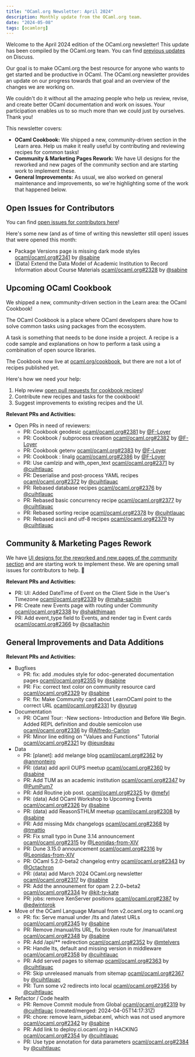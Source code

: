 ```yaml
---
title: "OCaml.org Newsletter: April 2024"
description: Monthly update from the OCaml.org team.
date: "2024-05-08"
tags: [ocamlorg]
---
```


Welcome to the April 2024 edition of the OCaml.org newsletter! This update has been compiled by the OCaml.org team. You can find [previous updates](https://discuss.ocaml.org/tag/ocamlorg-newsletter) on Discuss.

Our goal is to make OCaml.org the best resource for anyone who wants to get started and be productive in OCaml. The OCaml.org newsletter provides an update on our progress towards that goal and an overview of the changes we are working on.

We couldn't do it without all the amazing people who help us review, revise, and create better OCaml documentation and work on issues. Your participation enables us to so much more than we could just by ourselves. Thank you!

This newsletter covers:
- **OCaml Cookbook:** We shipped a new, community-driven section in the Learn area. Help us make it really useful by contributing and reviewing recipes for common tasks!
- **Community & Marketing Pages Rework:** We have UI designs for the reworked and new pages of the community section and are starting work to implement these.
- **General Improvements:** As usual, we also worked on general maintenance and improvements, so we're highlighting some of the work that happened below.

## Open Issues for Contributors

You can find [open issues for contributors here](https://github.com/ocaml/ocaml.org/issues?q=is%3Aissue+is%3Aopen+label%3A%22help+wanted%22+no%3Aassignee)!

Here's some new (and as of time of writing this newsletter still open) issues that were opened this month:

- Package Versions page is missing dark mode styles [ocaml/ocaml.org#2341](https://github.com/ocaml/ocaml.org/issues/2341)  by [@sabine](https://github.com/sabine)
- (Data) Extend the Data Model of Academic Institution to Record Information about Course Materials [ocaml/ocaml.org#2328](https://github.com/ocaml/ocaml.org/issues/2328)  by [@sabine](https://github.com/sabine)
  
## Upcoming OCaml Cookbook

We shipped a new, community-driven section in the Learn area: the OCaml Cookbook!

The OCaml Cookbook is a place where OCaml developers share how to solve common tasks using packages from the ecosystem.

A task is something that needs to be done inside a project. A recipe is a code sample and explanations on how to perform a task using a combination of open source libraries.

The Cookbook now live at [ocaml.org/cookbook](https://ocaml.org/cookbook), but there are not a lot of recipes published yet.

Here's how we need your help:

1. Help review [open pull requests for cookbook recipes](https://github.com/ocaml/ocaml.org/pulls?q=is%3Apr+is%3Aopen+label%3ACookbook)!
2. Contribute new recipes and tasks for the cookbook!
3. Suggest improvements to existing recipes and the UI.

**Relevant PRs and Activities:**
- Open PRs in need of reviewers:
  - PR: Cookbook geodesic [ocaml/ocaml.org#2381](https://github.com/ocaml/ocaml.org/pull/2381) by [@F-Loyer](https://github.com/F-Loyer)
  - PR: Cookbook / subprocess creation [ocaml/ocaml.org#2382](https://github.com/ocaml/ocaml.org/pull/2382)  by [@F-Loyer](https://github.com/F-Loyer)
  - PR: Cookbook getenv [ocaml/ocaml.org#2383](https://github.com/ocaml/ocaml.org/pull/2383)  by [@F-Loyer](https://github.com/F-Loyer)
  - PR: Cookbook : linalg [ocaml/ocaml.org#2386](https://github.com/ocaml/ocaml.org/pull/2386)  by [@F-Loyer](https://github.com/F-Loyer)
   - PR: Use camlzip and with_open_text [ocaml/ocaml.org#2371](https://github.com/ocaml/ocaml.org/pull/2371)  by [@cuihtlauac](https://github.com/cuihtlauac)
   - PR: Deserialise and post-process YAML recipes [ocaml/ocaml.org#2372](https://github.com/ocaml/ocaml.org/pull/2372)  by [@cuihtlauac](https://github.com/cuihtlauac)
   - PR: Rebased database recipes [ocaml/ocaml.org#2376](https://github.com/ocaml/ocaml.org/pull/2376)  by [@cuihtlauac](https://github.com/cuihtlauac)
   - PR: Rebased basic concurrency recipe [ocaml/ocaml.org#2377](https://github.com/ocaml/ocaml.org/pull/2377)  by [@cuihtlauac](https://github.com/cuihtlauac)
   - PR: Rebased sorting recipe [ocaml/ocaml.org#2378](https://github.com/ocaml/ocaml.org/pull/2378)  by [@cuihtlauac](https://github.com/cuihtlauac)
   - PR: Rebased ascii and utf-8 recipes [ocaml/ocaml.org#2379](https://github.com/ocaml/ocaml.org/pull/2379)  by [@cuihtlauac](https://github.com/cuihtlauac)

## Community & Marketing Pages Rework

We have [UI designs for the reworked and new pages of the community section](https://www.figma.com/file/7hmoWkQP9PgLTfZCqiZMWa/OCaml-Community-Pages?type=design&node-id=637%3A4539&mode=design&t=RpQlGvOpeg1a93AZ-1) and are starting work to implement these. We are opening small issues for contributors to help. :orange_heart: 

**Relevant PRs and Activities:**
- PR: UI: Added  DateTime of Event on the Client Side in the User's Timezone [ocaml/ocaml.org#2339](https://github.com/ocaml/ocaml.org/pull/2339) by [@maha-sachin](https://github.com/maha-sachin)
- PR: Create new Events page with routing under Community [ocaml/ocaml.org#2338](https://github.com/ocaml/ocaml.org/pull/2338) by [@shakthimaan](https://github.com/shakthimaan)
- PR: Add event_type field to Events, and render tag in Event cards [ocaml/ocaml.org#2366](https://github.com/ocaml/ocaml.org/pull/2366) by [@csaltachin](https://github.com/csaltachin)

## General Improvements and Data Additions

**Relevant PRs and Activities:**
- Bugfixes
    - PR: fix: add .modules style for odoc-generated documentation pages [ocaml/ocaml.org#2355](https://github.com/ocaml/ocaml.org/pull/2355)  by [@sabine](https://github.com/sabine)
    - PR: Fix: correct text color on community resource card [ocaml/ocaml.org#2329](https://github.com/ocaml/ocaml.org/pull/2329)  by [@sabine](https://github.com/sabine)
    - PR: fix: Make Community card about LearnOCaml point to the correct URL [ocaml/ocaml.org#2331](https://github.com/ocaml/ocaml.org/pull/2331)  by [@yurug](https://github.com/yurug)
- Documentation
    - PR: OCaml Tour: -New sections- Introduction and Before We Begin. Added REPL definition and double semicolon use [ocaml/ocaml.org#2336](https://github.com/ocaml/ocaml.org/pull/2336) by [@Alfredo-Carlon](https://github.com/Alfredo-Carlon)
    - PR: Minor line editing on "Values and Functions" Tutorial [ocaml/ocaml.org#2321](https://github.com/ocaml/ocaml.org/pull/2321) by [@jeuxdeau](https://github.com/jeuxdeau)
- Data
    - PR: [planet]: add melange blog [ocaml/ocaml.org#2362](https://github.com/ocaml/ocaml.org/pull/2362) by [@anmonteiro](https://github.com/anmonteiro)
    - PR: (data) add april OUPS meetup [ocaml/ocaml.org#2360](https://github.com/ocaml/ocaml.org/pull/2360)  by [@sabine](https://github.com/sabine)
    - PR: Add TUM as an academic institution  [ocaml/ocaml.org#2347](https://github.com/ocaml/ocaml.org/pull/2347) by [@PumPum7](https://github.com/PumPum7)
    - PR: Add Routine job post. [ocaml/ocaml.org#2325](https://github.com/ocaml/ocaml.org/pull/2325) by [@mefyl](https://github.com/mefyl)
    - PR: (data) Add OCaml Workshop to Upcoming Events [ocaml/ocaml.org#2326](https://github.com/ocaml/ocaml.org/pull/2326) by [@sabine](https://github.com/sabine)
    - PR: (data) add ReasonSTHLM meetup [ocaml/ocaml.org#2308](https://github.com/ocaml/ocaml.org/pull/2308)  by [@sabine](https://github.com/sabine)
    - PR: Add missing Mdx changelogs [ocaml/ocaml.org#2368](https://github.com/ocaml/ocaml.org/pull/2368) by [@tmattio](https://github.com/tmattio)
    - PR: Fix small typo in Dune 3.14 announcement [ocaml/ocaml.org#2315](https://github.com/ocaml/ocaml.org/pull/2315) by [@Leonidas-from-XIV](https://github.com/Leonidas-from-XIV)
    - PR: Dune 3.15.0 announcement [ocaml/ocaml.org#2316](https://github.com/ocaml/ocaml.org/pull/2316) by [@Leonidas-from-XIV](https://github.com/Leonidas-from-XIV)
    - PR: OCaml 5.2.0-beta2 changelog entry [ocaml/ocaml.org#2343](https://github.com/ocaml/ocaml.org/pull/2343)  by [@Octachron](https://github.com/Octachron)
    - PR: (data) add March 2024 OCaml.org newsletter [ocaml/ocaml.org#2317](https://github.com/ocaml/ocaml.org/pull/2317) by [@sabine](https://github.com/sabine)
    - PR: Add the announement for opam 2.2.0~beta2 [ocaml/ocaml.org#2334](https://github.com/ocaml/ocaml.org/pull/2334) by [@kit-ty-kate](https://github.com/kit-ty-kate)
    - PR: jobs: remove XenServer positions [ocaml/ocaml.org#2387](https://github.com/ocaml/ocaml.org/pull/2387) by [@edwintorok](https://github.com/edwintorok)
- Move of the OCaml Language Manual from v2.ocaml.org to ocaml.org
    - PR: fix: Serve manual under /lts and /latest URLs [ocaml/ocaml.org#2345](https://github.com/ocaml/ocaml.org/pull/2345)  by [@sabine](https://github.com/sabine)
    - PR: Remove /manual/lts URL, fix broken route for /manual/latest [ocaml/ocaml.org#2348](https://github.com/ocaml/ocaml.org/pull/2348)  by [@sabine](https://github.com/sabine)
    - PR: Add /api/** redirection [ocaml/ocaml.org#2352](https://github.com/ocaml/ocaml.org/pull/2352) by [@mtelvers](https://github.com/mtelvers)
    - PR: Handle lts, default and missing version in middleware [ocaml/ocaml.org#2358](https://github.com/ocaml/ocaml.org/pull/2358) by [@cuihtlauac](https://github.com/cuihtlauac)
    - PR: Add served pages to sitemap [ocaml/ocaml.org#2363](https://github.com/ocaml/ocaml.org/pull/2363) by [@cuihtlauac](https://github.com/cuihtlauac)
    - PR: Skip unreleased manuals from sitemap [ocaml/ocaml.org#2367](https://github.com/ocaml/ocaml.org/pull/2367)  by [@cuihtlauac](https://github.com/cuihtlauac)
    - PR: Turn some v2 redirects into local [ocaml/ocaml.org#2356](https://github.com/ocaml/ocaml.org/pull/2356)  by [@cuihtlauac](https://github.com/cuihtlauac)
- Refactor / Code health
    - PR: Remove Commit module from Global [ocaml/ocaml.org#2319](https://github.com/ocaml/ocaml.org/pull/2319)  by [@cuihtlauac](https://github.com/cuihtlauac) (created/merged: 2024-04-05T14:17:31Z)
     - PR: chore: remove learn_sidebar.eml, which was not used anymore [ocaml/ocaml.org#2342](https://github.com/ocaml/ocaml.org/pull/2342)  by [@sabine](https://github.com/sabine)
     - PR: Add link to deploy.ci.ocaml.org in HACKING [ocaml/ocaml.org#2354](https://github.com/ocaml/ocaml.org/pull/2354) by [@cuihtlauac](https://github.com/cuihtlauac)
     - PR: Use type annotation for data parameters [ocaml/ocaml.org#2384](https://github.com/ocaml/ocaml.org/pull/2384)  by [@cuihtlauac](https://github.com/cuihtlauac)